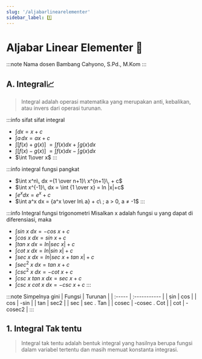 ```yaml
---
slug: '/aljabarlinearelementer'
sidebar_label: 1️⃣
---
```

# Aljabar Linear Elementer 📐

:::note Nama dosen
Bambang Cahyono, S.Pd., M.Kom
:::
## A. Integral📈
>Integral adalah operasi matematika yang merupakan anti, kebalikan, atau invers dari operasi turunan.

:::info sifat sifat integral
- $\int dx = x + c$
- $\int a\, dx = ax+c$
- $\int [f(x) + g(x)]\ = \int f(x) dx + \int g(x) dx$
- $\int [f(x) - g(x)]\ = \int f(x) dx - \int g(x) dx$
- $\int 1\over x$
:::

:::info integral fungsi pangkat
- $\int x^n\, dx ={1 \over n+1}\ x^{n+1}\, + c$
- $\int x^{-1}\, dx = \int {1 \over x} = ln |x|+c$
- $\int e^x dx = e^x + c$
- $\int a^x dx = {a^x \over ln\ a} + c\ ; a > 0, a ≠ -1$
:::

:::info Integral fungsi trigonometri
Misalkan x adalah fungsi u yang dapat di diferensiasi, maka
- $\int sin\ x\ dx = -cos\ x + c$
- $\int cos\ x\ dx = sin\ x + c$
- $\int tan\ x\ dx = ln|sec\ x| + c$
- $\int cot\ x\ dx = ln|sin\ x| + c$
- $\int sec\ x\ dx = ln|sec\ x + tan\ x| + c$
- $\int sec^2\ x\ dx = tan\ x + c$
- $\int csc^2\ x\ dx = -cot\ x + c$
- $\int csc\ x\ tan\ x\ dx = sec\ x + c$
- $\int csc\ x\ cot\ x\ dx = -csc\ x + c$
:::

:::note Simpelnya gini
| Fungsi | Turunan      |
| :----- | :----------- |
| sin    | cos          |
| cos    | -sin         |
| tan    | sec2         |
| sec    | sec . Tan    |
| cosec  | -cosec . Cot |
| cot    | -cosec2      |
:::

## 1. Integral Tak tentu
> Integral tak tentu adalah bentuk integral yang hasilnya berupa fungsi dalam variabel tertentu dan masih memuat konstanta integrasi.




